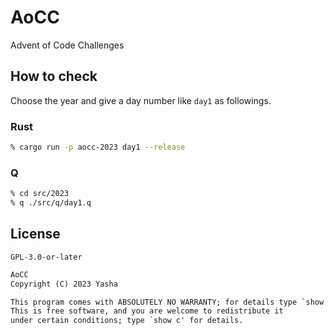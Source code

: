# AoCC

Advent of Code Challenges


## How to check

Choose the year and give a day number like `day1` as followings.

### Rust

```zsh
% cargo run -p aocc-2023 day1 --release
```

### Q

```zsh
% cd src/2023
% q ./src/q/day1.q
```


## License

`GPL-3.0-or-later`

```txt
AoCC
Copyright (C) 2023 Yasha

This program comes with ABSOLUTELY NO WARRANTY; for details type `show w'.
This is free software, and you are welcome to redistribute it
under certain conditions; type `show c' for details.
```
